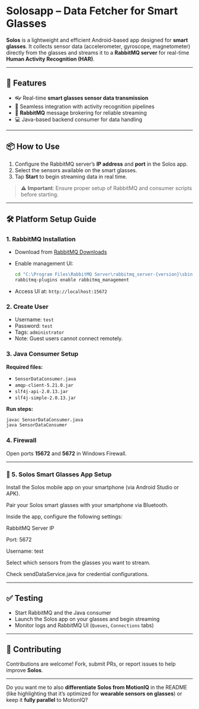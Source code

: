 # Solosapp – Data Fetcher for Smart Glasses

**Solos** is a lightweight and efficient Android-based app designed for **smart glasses**. It collects sensor data (accelerometer, gyroscope, magnetometer) directly from the glasses and streams it to a **RabbitMQ server** for real-time **Human Activity Recognition (HAR)**.

---

## 🚀 Features

* 👓 Real-time **smart glasses sensor data transmission**
* 🧠 Seamless integration with activity recognition pipelines
* 🐇 **RabbitMQ** message brokering for reliable streaming
* 💻 Java-based backend consumer for data handling

---

## 📦 How to Use

1. Configure the RabbitMQ server’s **IP address** and **port** in the Solos app.
2. Select the sensors available on the smart glasses.
3. Tap **Start** to begin streaming data in real time.

> ⚠️ **Important**: Ensure proper setup of RabbitMQ and consumer scripts before starting.

---

## 🛠 Platform Setup Guide

### 1. RabbitMQ Installation

* Download from [RabbitMQ Downloads](https://www.rabbitmq.com/download.html)
* Enable management UI:

  ```bash
  cd "C:\Program Files\RabbitMQ Server\rabbitmq_server-{version}\sbin"
  rabbitmq-plugins enable rabbitmq_management
  ```
* Access UI at: `http://localhost:15672`

### 2. Create User

* Username: `test`
* Password: `test`
* Tags: `administrator`
* Note: Guest users cannot connect remotely.

### 3. Java Consumer Setup

**Required files:**

* `SensorDataConsumer.java`
* `amqp-client-5.21.0.jar`
* `slf4j-api-2.0.13.jar`
* `slf4j-simple-2.0.13.jar`

**Run steps:**

```bash
javac SensorDataConsumer.java
java SensorDataConsumer
```

### 4. Firewall

Open ports **15672** and **5672** in Windows Firewall.

---

### **📱 5. Solos Smart Glasses App Setup**

Install the Solos mobile app on your smartphone (via Android Studio or APK).

Pair your Solos smart glasses with your smartphone via Bluetooth.

Inside the app, configure the following settings:

RabbitMQ Server IP

Port: 5672

Username: test

Select which sensors from the glasses you want to stream.

Check sendDataService.java for credential configurations.

---

## ✅ Testing

* Start RabbitMQ and the Java consumer
* Launch the Solos app on your glasses and begin streaming
* Monitor logs and RabbitMQ UI (`Queues`, `Connections` tabs)

---

## 🤝 Contributing

Contributions are welcome! Fork, submit PRs, or report issues to help improve **Solos**.

---

Do you want me to also **differentiate Solos from MotionIQ** in the README (like highlighting that it’s optimized for **wearable sensors on glasses**) or keep it **fully parallel** to MotionIQ?
